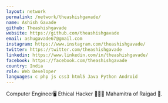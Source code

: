 ```yaml
---
layout: network
permalink: /network/theashishgavade/ 
name: Ashish Gavade
github: Theashishgavade
website: https://github.com/theashishgavade
email: ashugavade67@gmail.com
instagram: https://www.instagram.com/theashishgavade/
twitter: https://twitter.com/theashishgavade
linkedin: https://www.linkedin.com/in/theashishgavade/
facebook: https://facebook.com/theashishgavade
country: India
role: Web Developer
languages: c php js css3 html5 Java Python Android 
---
```


Computer Engineer🖥️ Ethical Hacker 👨🏻‍💻 Mahamitra of Raigad 👑.
